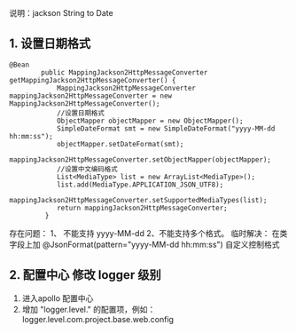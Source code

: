 说明：jackson String to Date

## 1. 设置日期格式
```
@Bean
        public MappingJackson2HttpMessageConverter getMappingJackson2HttpMessageConverter() {
            MappingJackson2HttpMessageConverter mappingJackson2HttpMessageConverter = new MappingJackson2HttpMessageConverter();
            //设置日期格式
            ObjectMapper objectMapper = new ObjectMapper();
            SimpleDateFormat smt = new SimpleDateFormat("yyyy-MM-dd hh:mm:ss");
            objectMapper.setDateFormat(smt);
            mappingJackson2HttpMessageConverter.setObjectMapper(objectMapper);
            //设置中文编码格式
            List<MediaType> list = new ArrayList<MediaType>();
            list.add(MediaType.APPLICATION_JSON_UTF8);
            mappingJackson2HttpMessageConverter.setSupportedMediaTypes(list);
            return mappingJackson2HttpMessageConverter;
         }
```
 存在问题：
    1、 不能支持 yyyy-MM-dd
    2、不能支持多个格式。
 临时解决：
    在类字段上加
    @JsonFormat(pattern="yyyy-MM-dd hh:mm:ss") 自定义控制格式
    
 ## 2. 配置中心 修改 logger 级别
 
 1. 进入apollo 配置中心
 2. 增加 "logger.level." 的配置项，例如：logger.level.com.project.base.web.config
 
  